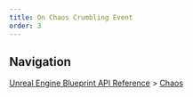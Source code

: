 ```yaml
---
title: On Chaos Crumbling Event
order: 3
---
```

## Navigation

[Unreal Engine Blueprint API Reference](https://dev.epicgames.com/documentation/en-us/unreal-engine/BlueprintAPI) > [Chaos](https://dev.epicgames.com/documentation/en-us/unreal-engine/BlueprintAPI/Chaos)
